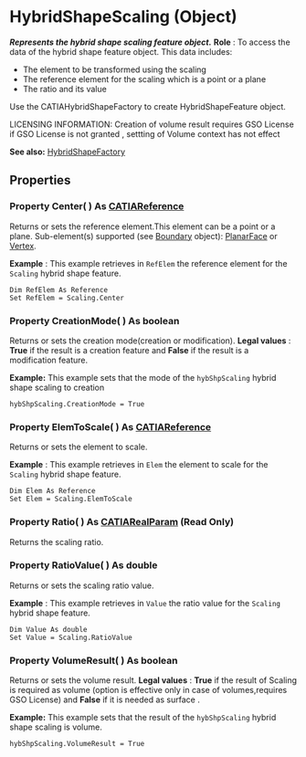 # HybridShapeScaling (Object)

**_Represents the hybrid shape scaling feature object._**
**Role** : To access the data of the hybrid shape feature object. This data includes:

  * The element to be transformed using the scaling
  * The reference element for the scaling which is a point or a plane
  * The ratio and its value

Use the CATIAHybridShapeFactory to create HybridShapeFeature object.

LICENSING INFORMATION: Creation of volume result requires GSO License
if GSO License is not granted , settting of Volume context has not effect

**See also:**      [HybridShapeFactory](../GSMInterfaces/interface_HybridShapeFactory_68680.md)

## Properties

### Property **Center**( ) As [CATIAReference](../InfInterfaces/interface_Reference_17481.md)

Returns or sets the reference element.This element can be a point or a plane.
Sub-element(s) supported (see [Boundary](../MecModInterfaces/interface_Boundary_14542.md) object): [PlanarFace](../MecModInterfaces/interface_PlanarFace_20456.md) or [Vertex](../MecModInterfaces/interface_Vertex_8466.md).

**Example** :      This example retrieves in `RefElem` the reference element for the `Scaling` hybrid shape feature.

```VBScript
Dim RefElem As Reference
Set RefElem = Scaling.Center

```

### Property **CreationMode**( ) As boolean

Returns or sets the creation mode(creation or modification).
**Legal values** : **True** if the result is a creation feature and **False** if the result is a modification feature.

**Example:**      This example sets that the mode of the `hybShpScaling` hybrid shape scaling to creation

```VBScript
hybShpScaling.CreationMode = True

```

### Property **ElemToScale**( ) As [CATIAReference](../InfInterfaces/interface_Reference_17481.md)

Returns or sets the element to scale.

**Example** :      This example retrieves in `Elem` the element to scale for the `Scaling` hybrid shape feature.

```VBScript
Dim Elem As Reference
Set Elem = Scaling.ElemToScale

```

### Property **Ratio**( ) As [CATIARealParam](../KnowledgeInterfaces/interface_RealParam_17053.md) (Read Only)

Returns the scaling ratio.  
### Property **RatioValue**( ) As double

Returns or sets the scaling ratio value.

**Example** :      This example retrieves in `Value` the ratio value for the `Scaling` hybrid shape feature.

```VBScript
Dim Value As double
Set Value = Scaling.RatioValue

```

### Property **VolumeResult**( ) As boolean

Returns or sets the volume result.
**Legal values** : **True** if the result of Scaling is required as volume (option is effective only in case of volumes,requires GSO License) and **False** if it is needed as surface .

**Example:**      This example sets that the result of the `hybShpScaling` hybrid shape scaling is volume.

```VBScript
hybShpScaling.VolumeResult = True

```